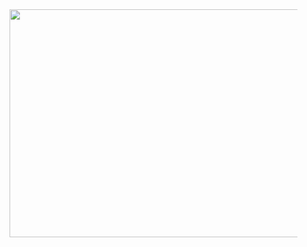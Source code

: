 <div id="header" align="center">

  <img src="[[https://i.imgur.com/y2SPx4E.jpg" width="800" height="400](https://www.canva.com/design/DAGBfegNWXQ/apW8Ks6Rt5fU9VZcMjfD2A/edit?utm_content=DAGBfegNWXQ&utm_campaign=designshare&utm_medium=link2&utm_source=sharebutton)](https://imgur.com/IDtNhBb)">

</div>
